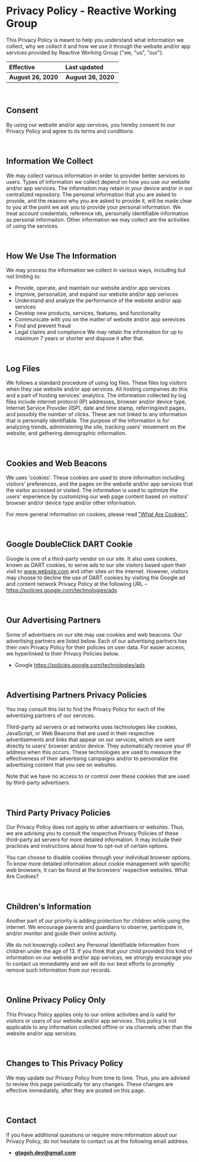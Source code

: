 # Privacy Policy - Reactive Working Group

This Privacy Policy is meant to help you understand what information we collect, why we collect it and how we use it through the website and/or app services provided by Reactive Working Group ("we, "us", "our").

Effective | Last updated
:----- | :-----   
  **August 26, 2020**&nbsp; | **August 26, 2020**&nbsp;

&nbsp;  
## Consent  
By using our website and/or app services, you hereby consent to our Privacy Policy and agree to its terms and conditions.

&nbsp;  
## Information We Collect
We may collect various information in order to provider better services to users. Types of information we collect depend on how you use our website and/or app services. The information may retain in your device and/or in our centralized repository. The personal information that you are asked to provide, and the reasons why you are asked to provide it, will be made clear to you at the point we ask you to provide your personal information. We treat account credentials, reference ids, personally identifiable information as personal informaiton. Other information we may collect are the activities of using the services.

&nbsp;  
## How We Use The Information
We may process the information we collect in various ways, including but not limiting to:  
- Provide, operate, and maintain our website and/or app services
- Improve, personalize, and expand our website and/or app serivces
- Understand and analyze the performance of the website and/or app services
- Develop new products, services, features, and functionality
- Communicate with you on the matter of website and/or app serevices
- Find and prevent fraud
- Legal claims and compliance
We may retain the information for up to maximum 7 years or shorter and dispose it after that. 

&nbsp;  
## Log Files
We follows a standard procedure of using log files. These files log visitors when they use website and/or app services. All hosting companies do this and a part of hosting services' analytics. The information collected by log files include internet protocol (IP) addresses, browser and/or device type, Internet Service Provider (ISP), date and time stamp, referring/exit pages, and possibly the number of clicks. These are not linked to any information that is personally identifiable. The purpose of the information is for analyzing trends, administering the site, tracking users' movement on the website, and gathering demographic information.

&nbsp;  
## Cookies and Web Beacons
We uses 'cookies'. These cookies are used to store information including visitors' preferences, and the pages on the website and/or app services that the visitor accessed or visited. The information is used to optimize the users' experience by customizing our web page content based on visitors' browser and/or device type and/or other information.

For more general information on cookies, please read <a href="https://www.cookieconsent.com/what-are-cookies/">"What Are Cookies"</a>.

&nbsp;  
## Google DoubleClick DART Cookie
Google is one of a third-party vendor on our site. It also uses cookies, known as DART cookies, to serve ads to our site visitors based upon their visit to www.website.com and other sites on the internet. However, visitors may choose to decline the use of DART cookies by visiting the Google ad and content network Privacy Policy at the following URL – <a href="https://policies.google.com/technologies/ads">https://policies.google.com/technologies/ads</a>

&nbsp;  
## Our Advertising Partners
Some of advertisers on our site may use cookies and web beacons. Our advertising partners are listed below. Each of our advertising partners has their own Privacy Policy for their policies on user data. For easier access, we hyperlinked to their Privacy Policies below.

- Google  <a href="https://policies.google.com/technologies/ads">https://policies.google.com/technologies/ads</a>
   
&nbsp;  
## Advertising Partners Privacy Policies
You may consult this list to find the Privacy Policy for each of the advertising partners of our services.

Third-party ad servers or ad networks uses technologies like cookies, JavaScript, or Web Beacons that are used in their respective advertisements and links that appear on our services, which are sent directly to users' browser and/or device. They automatically receive your IP address when this occurs. These technologies are used to measure the effectiveness of their advertising campaigns and/or to personalize the advertising content that you see on websites.

Note that we have no access to or control over these cookies that are used by third-party advertisers.

&nbsp;  
## Third Party Privacy Policies
Our Privacy Policy does not apply to other advertisers or websites. Thus, we are advising you to consult the respective Privacy Policies of these third-party ad servers for more detailed information. It may include their practices and instructions about how to opt-out of certain options.

You can choose to disable cookies through your individual browser options. To know more detailed information about cookie management with specific web browsers, it can be found at the browsers' respective websites. What Are Cookies?

&nbsp;  
## Children's Information
Another part of our priority is adding protection for children while using the internet. We encourage parents and guardians to observe, participate in, and/or monitor and guide their online activity.

We do not knowingly collect any Personal Identifiable Information from children under the age of 13. If you think that your child provided this kind of information on our website and/or app services, we strongly encourage you to contact us immediately and we will do our best efforts to promptly remove such information from our records.

&nbsp;  
## Online Privacy Policy Only
This Privacy Policy applies only to our online activities and is valid for visitors or users of our website and/or app services. This policy is not applicable to any information collected offline or via channels other than the website and/or app services.

&nbsp;  
## Changes to This Privacy Policy
We may update our Privacy Policy from time to time. Thus, you are advised to review this page periodically for any changes. These changes are effective immediately, after they are posted on this page.

&nbsp;  
## Contact
If you have additional questions or require more information about our Privacy Policy, do not hesitate to contact us at the following email address.  
- **gtagoh.dev@gmail.com**
